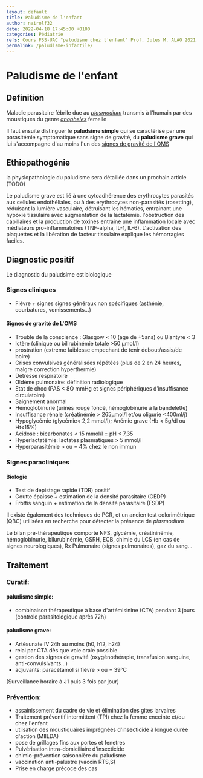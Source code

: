 ```yaml
---
layout: default
title: Paludisme de l'enfant
author: nairolf32
date: 2022-04-18 17:45:00 +0100
categories: Pédiatrie
refs: Cours FSS-UAC "paludisme chez l'enfant" Prof. Jules M. ALAO 2021, [http://campus.cerimes.fr/parasitologie/enseignement/paludisme/site/html/7_2.html]
permalink: /paludisme-infantile/
---
```


# Paludisme de l'enfant

## Definition

Maladie parasitaire fébrile due au *[plasmodium](https://fr.wikipedia.org/wiki/Plasmodium)* transmis à l'humain par des moustiques du genre *[anopheles](https://fr.wikipedia.org/wiki/Anoph%C3%A8le)* femelle

Il faut ensuite distinguer le **paludsime simple** qui se caractérise par une parasitémie symptomatique sans signe de gravité,
du **paludisme grave** qui lui s'accompagne d'au moins l'un des [signes de gravité de l'OMS](https://www.sciencedirect.com/science/article/abs/pii/S0035920300903006)

## Ethiopathogénie

la physiopathologie du paludisme sera détaillée dans un prochain article (TODO)

Le paludisme grave est lié à une cytoadhérence des erythrocytes parasités aux cellules endothéliales,
ou à des erythrocytes non-parasités (rosetting), réduisant la lumière vasculaire, détruisant les hématies, entrainant une hypoxie tissulaire
avec augmentation de la lactatémie. l'obstruction des capillaires et la production de toxines entraine une inflammation locale avec médiateurs
pro-inflammatoires (TNF-alpha, IL-1, IL-6). L'activation des plaquettes et la libération de facteur tissulaire explique les hémorragies faciles.

## Diagnostic positif

Le diagnostic du paludsime est biologique

### Signes cliniques

- Fièvre + signes signes généraux non spécifiques (asthénie, courbatures, vomissements...)

#### Signes de gravité de L'OMS

- Trouble de la conscience : Glasgow < 10 (age de +5ans) ou Blantyre < 3
- Ictère (clinique ou bilirubinémie totale >50 µmol/l)
- prostration (extreme faiblesse empechant de tenir debout/assis/de boire)
- Crises convulsives généralisées répétées (plus de 2 en 24 heures, malgré correction hyperthermie)
- Détresse respiratoire
- Œdème pulmonaire: définition radiologique
- Etat de choc (PAS < 8O mmHg et signes périphériques d’insuffisance circulatoire)
- Saignement anormal
- Hémoglobinurie (urines rouge foncé, hémoglobinurie à la bandelette)
- Insuffisance rénale (créatinémie > 265µmol/l et/ou oligurie <400ml/j)
- Hypoglycémie (glycémie< 2,2 mmol/l); Anémie grave (Hb < 5g/dl ou Ht<15%)
- Acidose : bicarbonates < 15 mmol/l ± pH < 7,35
- Hyperlactatémie: lactates plasmatiques > 5 mmol/l
- Hyperparasitémie > ou = 4% chez le non immun


### Signes paracliniques

#### Biologie

- Test de depistage rapide (TDR) positif
- Goutte épaisse + estimation de la densité parasitaire (GEDP)
- Frottis sanguin + estimation de la densité parasitaire (FSDP)

Il existe également des techniques de PCR, et un ancien test colorimétrique (QBC) utilisées en recherche pour détecter la présence de *plasmodium*

Le bilan pré-thérapeutique comporte NFS, glycémie, créatininémie, hémoglobinurie, bilurubinémie, GSRH, ECB, chimie du LCS (en cas de signes neurologiques), Rx Pulmonaire (signes pulmonaires), gaz du sang...


## Traitement

### Curatif:

#### paludisme simple:

- combinaison thérapeutique à base d'artémisinine (CTA) pendant 3 jours (controle parasitologique après 72h)

#### paludisme grave:

- Artésunate IV 24h au moins (h0, h12, h24)
- relai par CTA dès que voie orale possible
- gestion des signes de gravité (oxygénothérapie, transfusion sanguine, anti-convulsivants...)
- adjuvants: paracétamol si fièvre > ou =  39°C
  
(Surveillance horaire à J1 puis 3 fois par jour)

### Prévention:

- assainissement du cadre de vie et élimination des gites larvaires
- Traitement préventif intermittent (TPI) chez la femme enceinte et/ou chez l'enfant
- utilsation des moustiquaires imprégnées d'insecticide à longue durée d'action (MIILDA)
- pose de grillages fins aux portes et fenetres
- Pulvérisation intra-domiciliaire d'insecticide
- chimio-prévention saisonnière du paludisme
- vaccination anti-palustre (vaccin RTS,S)
- Prise en charge précoce des cas
  
